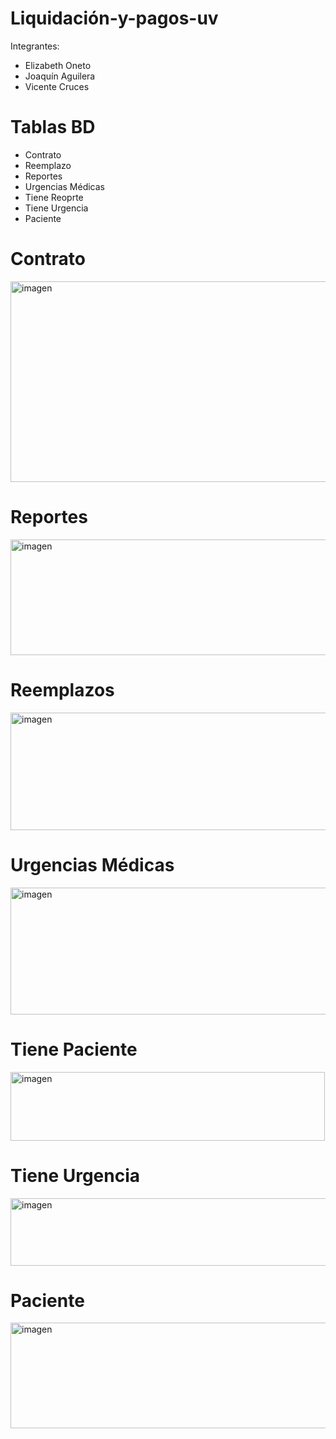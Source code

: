 # Liquidación-y-pagos-uv

Integrantes:

- Elizabeth Oneto
- Joaquín Aguilera
- Vicente Cruces
 
# Tablas BD

- Contrato
- Reemplazo
- Reportes
- Urgencias Médicas
- Tiene Reoprte
- Tiene Urgencia
- Paciente
  
# Contrato

<img width="1014" height="321" alt="imagen" src="https://github.com/user-attachments/assets/6cf9e734-2b40-4dff-ab74-9cf01b9dcd1d" />


# Reportes

<img width="681" height="185" alt="imagen" src="https://github.com/user-attachments/assets/a87df6c2-8f20-4035-9a2e-a0eb059bce53" />

# Reemplazos

<img width="679" height="188" alt="imagen" src="https://github.com/user-attachments/assets/e21a7dec-b24c-47b6-9c5c-4aeca0578b82" />

# Urgencias Médicas

<img width="696" height="203" alt="imagen" src="https://github.com/user-attachments/assets/790ec670-5b7e-4859-b3e4-c43099faa69c" />

# Tiene Paciente

<img width="503" height="110" alt="imagen" src="https://github.com/user-attachments/assets/928ebae6-a323-4222-a78d-bd4a62bbb1ea" />

# Tiene Urgencia

<img width="521" height="108" alt="imagen" src="https://github.com/user-attachments/assets/16bdd403-5f3b-42c6-9274-4fff6c12019b" />

# Paciente

<img width="539" height="169" alt="imagen" src="https://github.com/user-attachments/assets/dbd7b339-cb2b-4dfd-882c-4e21157f9ac2" />
